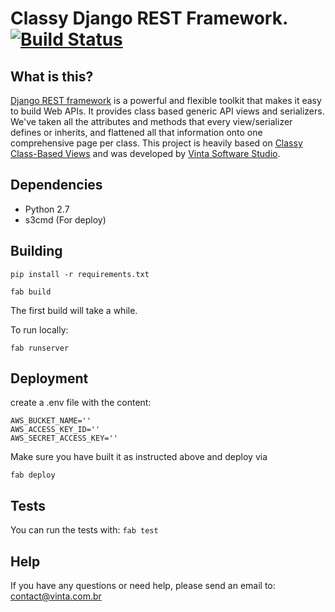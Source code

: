 # Classy Django REST Framework. [![Build Status](https://travis-ci.org/vintasoftware/cdrf.co.svg?branch=develop)](https://travis-ci.org/vintasoftware/cdrf.co)

## What is this?

[Django REST framework](http://www.django-rest-framework.org) is a powerful and flexible toolkit that makes it easy to build Web APIs. It provides class based generic API views and serializers. We've taken all the attributes and methods that every view/serializer defines or inherits, and flattened all that information onto one comprehensive page per class. This project is heavily based on [Classy Class-Based Views](http://ccbv.co.uk) and was developed by [Vinta Software Studio](http://www.vinta.com.br).

## Dependencies
* Python 2.7
* s3cmd (For deploy)

## Building

`pip install -r requirements.txt`

`fab build`

The first build will take a while.

To run locally:

`fab runserver`

## Deployment

create a .env file with the content:

```
AWS_BUCKET_NAME=''
AWS_ACCESS_KEY_ID=''
AWS_SECRET_ACCESS_KEY=''
```

Make sure you have built it as instructed above and deploy via

`fab deploy`

## Tests

You can run the tests with:
`fab test`

## Help
If you have any questions or need help, please send an email to: contact@vinta.com.br
